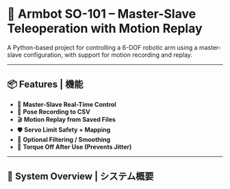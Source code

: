 # 🤖 Armbot SO-101 – Master-Slave Teleoperation with Motion Replay

A Python-based project for controlling a 6-DOF robotic arm using a master-slave configuration, with support for motion recording and replay.

---

## 📦 Features | 機能

- 🔁 **Master-Slave Real-Time Control**  
- 💾 **Pose Recording to CSV**  
- 🎬 **Motion Replay from Saved Files**  
- 🛡️ **Servo Limit Safety + Mapping**  
- 🧽 **Optional Filtering / Smoothing**  
- 🛑 **Torque Off After Use (Prevents Jitter)**

---

## 🧠 System Overview | システム概要

